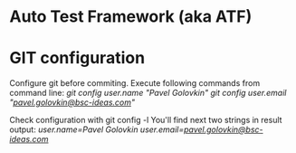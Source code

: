 # Auto Test Framework (aka ATF)

# GIT configuration

Configure git before commiting.
Execute following commands from command line:
*git config user.name "Pavel Golovkin"
git config user.email "pavel.golovkin@bsc-ideas.com"*

Check configuration with git config -l
You'll find next two strings in result output:
*user.name=Pavel Golovkin
user.email=pavel.golovkin@bsc-ideas.com*